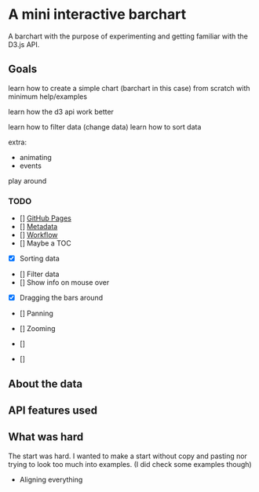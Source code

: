 # A mini interactive barchart 
A barchart with the purpose of experimenting and getting familiar with the D3.js API.

## Goals
learn how to create a simple chart (barchart in this case) from scratch
with minimum help/examples

learn how the d3 api work better

learn how to filter data (change data)
learn how to sort data 

extra:
 - animating
 - events


play around

### TODO
- [] [GitHub Pages](#github-pages)
- [] [Metadata](#metadata)
- [] [Workflow](#workflow)
- [] Maybe a TOC

- [x] Sorting data
- [] Filter data
- [] Show info on mouse over
- [x] Dragging the bars around
- [] Panning
- [] Zooming

- [] []()
- [] 


## About the data


## 

## API features used

## What was hard
The start was hard. I wanted to make a start without copy and pasting nor trying to look too much into examples. (I did check some examples though)
- Aligning everything